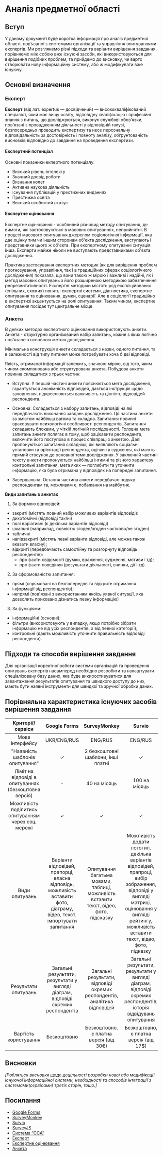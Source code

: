 # Аналіз предметної області

## Вступ

У даному документі буде коротка інформація про аналіз предметної області, пов’язаної з системами організації та управління опитуваннями експертів. Ми розглянемо різні підходи та варіанти вирішення завдання, порівняємо між собою вже існуючі засоби, які використовуються для вирішення подібних проблем, та прийдемо до висновку, чи варто створювати нову інформаційну систему, або ж модифікувати вже існуючу.


## Основні визначення

### Експерт

**Експерт** (від лат. expertus — досвідчений) — висококваліфікований спеціаліст, який має вищу освіту, відповідну кваліфікацію і професійні знання з питань, що досліджуються, виконує службові обов'язки, пов'язані з провадженням діяльності у відповідній галузі, безпосередньо проводить експертизу та несе персональну відповідальність за достовірність і повноту аналізу, обґрунтованість висновків відповідно до завдання на проведення експертизи.

#### Експертний потенціал

Основні показники екпертного потенціалу:

* Високий рівень інтелекту
* Значний досвід роботи
* Визнання колег
* Активна наукова діяльність
* Існування публікацій у престижних виданнях
* Престижна освіта
* Високий особистий статус

#### Експертне оцінювання

Експертне оцінювання - особливий різновид методу опитування, де вимоги, які застосовуються в масових опитуваннях, неприйнятні. В процесі масового опитування джерелом соціологічної інформації, яка дає оцінку тим чи іншим сторонам об'єкта дослідження, виступають і представники цього ж об'єкта. При експертному опитуванні ситуація інша. Експерти майже ніколи не виступають представниками об'єкта дослідження.

Практика застосування експертних методик (як для вирішення проблем прогнозування, управління, так і в традиційних сферах соціологічного дослідження) показала, що вони такою ж мірою і важливі і надійні, як і метод масових опитувань з його розширеною методикою забезпечення репрезентативності. Експертні методики містять ряд експліційованих (спільних, схожих) понять: експертні системи, діагностика, експертне опитування та оцінювання, думки, сценарії. Але в соціології традиційно в експертизі акцентується на ролі опитування. Таким чином, експертне опитування посідає тут центральне місце.

### Анкета

В деяких методах експертного оцінювання використовують анкети. Анкета - структурно організований набір запитань, кожне з яких логічно пов'язане з основною метою дослідження.  

Мінімальна конструкція анкети складається з назви, одного питання, та в залежності від типу питання може потребувати хоча б дві відповіді.  

Якість, отриманої інформації залежить, значною мірою, від того, яким чином скомпонована або структурована анкета. Побудова анкети повинна складатися з трьох частин: 

- Вступна: 
У першій частині анкети пояснюється мета дослідження, гарантується анонімність відповідей, дається інструкція щодо заповнення, підкреслюються важливість та цінність відповідей респондента. 

- Основна: 
Складається з набору запитань, відповіді на які передбачають виконання завдань дослідження. Ця частина анкети за змістом найбільш вагома та складна. Запитання повинні  враховувати психологічні особливості респондентів. Запитання складають блоками, у чіткій логічній послідовності. Головна мета запитань анкети полягає в тому, щоб зацікавити респондента, включити його поступово в процес співпраці з анкетою. Далі пропонуються запитання складніші, які виявляють соціальні установки та орієнтації респондента, оцінки та судження, які мають прямий стосунок до основної теми дослідження. У заключній частині тексту анкети пропонуються найбільш інтимні та  різного характеру контрольні запитання, мета яких — поглибити та уточнити інформацію, яка була отримана у відповідях на попередні запитання. 

- Завершальна: 
Остання частина анкети передбачає подяку респондентам та, можливим є, побажання на майбутнє. 
 
**Види запитань в анкетах**

1. За формою відповідей: 
- закриті (містять повний набір можливих варіантів відповіді): 
 - дихотомічні (відповіді так/ні) 
 - полі варіативні (є декілька варіантів відповіді) 
 - шкальні (наприклад, повністю згоден/згоден частково/не згоден) 
 - табличні 
- напівзакриті (містять певні варіанти відповіді, але можна також вказати власну); 
- відкриті (передбачають самостійну та розгорнуту відповідь респондентів): 
  - про факти свідомості (думки, враження, судження, мотиви і тд); 
  - про факти поведінки (результати діяльності, вчинки, дії і тд).  
2. За сформованістю запитання: 
- прямі (спрямовані на безпосереднє та відкрите отримання інформації від респондентів); 
- непрямі (пов'язані з використанням якоїсь уявної ситуації, яка дозволить приховано дізнатись певну інформацію) 
3. За функціями: 
- інформаційні (основні); 
- фільтри (використовують у випадку, якщо потрібно зібрати інформацію не від усіх респондентів, а від певної категорії); 
- контрольні (дають можливість уточнити правильність відповіді респондента). 

## Підходи та способи вирішення завдання

Для організації коректної роботи системи організацій та проведення опитувань експертів насамперед необхідно розробити та налаштувати спеціалізовану базу даних, яка буде викиростивуватися для завантаження результатів опитування та швидкого доступу до них, мають бути наявні інструменти для швидкої та зручної обробки даних.

## Порівняльна характеристика існуючих засобів вирішення завдання

| Критерії/сервіси | Google Forms | SurveyMonkey | Survio | SurveyJS | Система “ОСА” |
| :------: |:------------:| :-----:|:-----: |:-----: |:-----: |
| Мова інтерфейсу | UKR/ENG/RUS | ENG/RUS | ENG/RUS | ENG | UKR/RUS |
| "Наявність шаблонів опитування" | ✓ | 2 безкоштовні шаблони, інші платні | ✓ | - | - |
| Ліміт на відповіді в опитуваннях (безкоштовна версія) | - | 40 на місяць | 100 на місяць | - | - |
| Можливість поділитись опитуванням через соц. мережі | ✓ | ✓ | ✓ | - | - |
| Види опитувань | Варіанти відповідей, прапорці, власна відповідь, можливість вставити фото, діаграму, відео, текст, імпортувати запитання | Опитування багатьма мовами, таблиці, можливість вставити текст, відео, фото, підсказку | Можливість додати логотип, декілька варіантів відповідей, прапроці, вибір зображення, відповіді у вигляді матриці, оцінювання у вигляді рейтингу, можливість вставити текст, відео, фото, підказку | Декілька варіантів відповідей, прапорці, власна відповідь, відповіді у вигляді матриці, оцінювання у вигляді рейтингу, вставка коду, можливість вставити текст, відео, фото, підказку | Варіанти відповідей, прапорці, власна відповідь, вибір зображення, оцінювання у вигляді рейтингу |
| Результати опитувань | Загальні результати, результати у вигляді діаграм, відповіді окремих респондентів | Загальні результати, відповіді окремих респондентів, аналітика відповідей | Загальні результати, результати у вигляді діаграм, відповіді окремих респондентів, історія відвідувань опитування | Загальні результати, результати у вигляді діаграм, відповіді окремих респондентів, можливість експортувати відповіді | Загальні результати, результати у вигляді діаграм, відповіді окремих респондентів |
| Вартість користування | Безкоштовно | Безкоштовно, є платна версія (від 30€) | Безкоштовно, є платна версія (від 17$) | Безкоштовно, є платна версія (від  199€) | Безкоштовно |

## Висновки

*[Робляться висновки щодо доцільності розробки нової або модифікації існуючої інформаційної системи, необхідності та способів інтеграції з системами(сервісами) третіх сторін, тощо.]*

## Посилання

* [Google Forms](https://www.google.com/intl/ru_ua/forms/about/)<br/>
* [SurveyMonkey](https://ru.surveymonkey.com/)<br/>
* [Survio](https://www.survio.com/ru/)<br/>
* [SurveyJS](https://surveyjs.io/)<br/>
* [Система “ОСА”](https://oca.com.ua/)<br/>
* [Експерт](https://uk.wikipedia.org/wiki/%D0%95%D0%BA%D1%81%D0%BF%D0%B5%D1%80%D1%82)
* [Експертне оцінювання](https://pidru4niki.com/12590605/sotsiologiya/ekspertne_otsinyuvannya)
* [Анкета](https://uk.wikipedia.org/wiki/%D0%90%D0%BD%D0%BA%D0%B5%D1%82%D0%B0)
